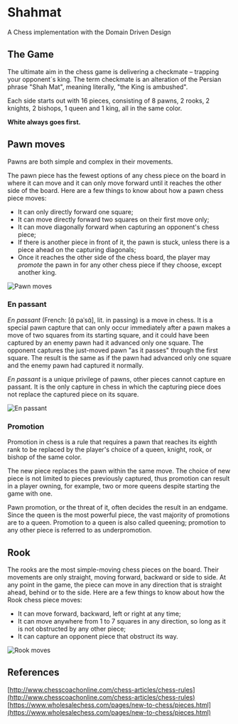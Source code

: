 # Shahmat

A Chess implementation with the Domain Driven Design

## The Game

The ultimate aim in the chess game is delivering a checkmate – trapping your opponent´s king.
The term checkmate is an alteration of the Persian phrase "Shah Mat", meaning literally, "the King is ambushed".

Each side starts out with 16 pieces, consisting of 8 pawns, 2 rooks, 2 knights, 2 bishops, 1 queen and 1 king, all in the same color.

**White always goes first.**

## Pawn moves

Pawns are both simple and complex in their movements.

The pawn piece has the fewest options of any chess piece on the board in where it can move and it can only move forward until it reaches the other side of the board.
Here are a few things to know about how a pawn chess piece moves:

- It can only directly forward one square;
- It can move directly forward two squares on their first move only;
- It can move diagonally forward when capturing an opponent's chess piece;
- If there is another piece in front of it, the pawn is stuck, unless there is a piece ahead on the capturing diagonals;
- Once it reaches the other side of the chess board, the player may *promote* the pawn in for any other chess piece if they choose, except another king.

![Pawn moves](https://cdn11.bigcommerce.com/s-dlmdd/content/pawn-moves.jpg)

### En passant

*En passant* (French: [ɑ̃ paˈsɑ̃], lit. in passing) is a move in chess. It is a special pawn capture that can only occur immediately after a pawn makes a move of two squares from its starting square, and it could have been captured by an enemy pawn had it advanced only one square. The opponent captures the just-moved pawn "as it passes" through the first square. The result is the same as if the pawn had advanced only one square and the enemy pawn had captured it normally.

*En passant* is a unique privilege of pawns, other pieces cannot capture en passant. It is the only capture in chess in which the capturing piece does not replace the captured piece on its square.

![En passant](https://upload.wikimedia.org/wikipedia/commons/0/09/Ajedrez_animaci%C3%B3n_en_passant.gif)

### Promotion

Promotion in chess is a rule that requires a pawn that reaches its eighth rank to be replaced by the player's choice of a queen, knight, rook, or bishop of the same color.

The new piece replaces the pawn within the same move. The choice of new piece is not limited to pieces previously captured, thus promotion can result in a player owning, for example, two or more queens despite starting the game with one.

Pawn promotion, or the threat of it, often decides the result in an endgame. Since the queen is the most powerful piece, the vast majority of promotions are to a queen. Promotion to a queen is also called queening; promotion to any other piece is referred to as underpromotion.

## Rook

The rooks are the most simple-moving chess pieces on the board. Their movements are only straight, moving forward, backward or side to side. At any point in the game, the piece can move in any direction that is straight ahead, behind or to the side. Here are a few things to know about how the Rook chess piece moves:

- It can move forward, backward, left or right at any time;
- It can move anywhere from 1 to 7 squares in any direction, so long as it is not obstructed by any other piece;
- It can capture an opponent piece that obstruct its way.

![Rook moves](https://cdn11.bigcommerce.com/s-dlmdd/content/rook-moves2.jpg)

## References

[http://www.chesscoachonline.com/chess-articles/chess-rules](http://www.chesscoachonline.com/chess-articles/chess-rules)
[https://www.wholesalechess.com/pages/new-to-chess/pieces.html](https://www.wholesalechess.com/pages/new-to-chess/pieces.html)
